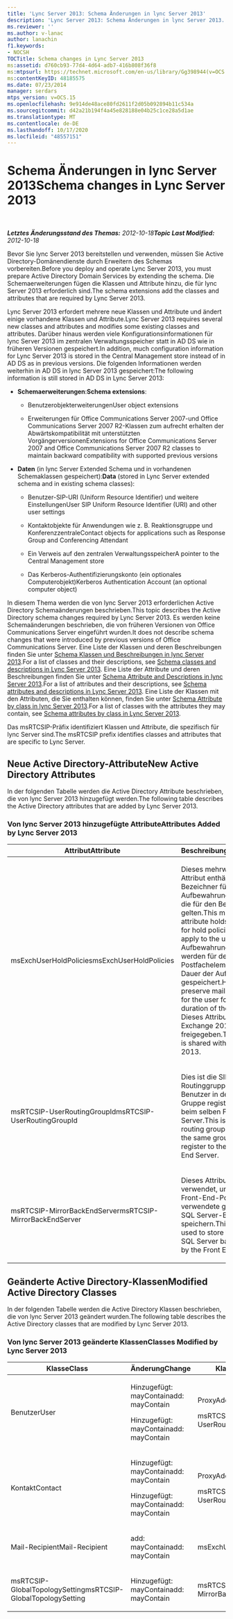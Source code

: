 ```yaml
---
title: 'Lync Server 2013: Schema Änderungen in lync Server 2013'
description: 'Lync Server 2013: Schema Änderungen in lync Server 2013.'
ms.reviewer: ''
ms.author: v-lanac
author: lanachin
f1.keywords:
- NOCSH
TOCTitle: Schema changes in Lync Server 2013
ms:assetid: d760cb93-77d4-4d64-adb7-416b808f36f8
ms:mtpsurl: https://technet.microsoft.com/en-us/library/Gg398944(v=OCS.15)
ms:contentKeyID: 48185575
ms.date: 07/23/2014
manager: serdars
mtps_version: v=OCS.15
ms.openlocfilehash: 9e914de48ace80fd2611f2d05b092894b11c534a
ms.sourcegitcommit: d42a21b194f4a45e828188e04b25c1ce28a5d1ae
ms.translationtype: MT
ms.contentlocale: de-DE
ms.lasthandoff: 10/17/2020
ms.locfileid: "48557151"
---
```

# <a name="schema-changes-in-lync-server-2013"></a><span data-ttu-id="a1e0a-103">Schema Änderungen in lync Server 2013</span><span class="sxs-lookup"><span data-stu-id="a1e0a-103">Schema changes in Lync Server 2013</span></span>

<div data-xmlns="http://www.w3.org/1999/xhtml">

<div class="topic" data-xmlns="http://www.w3.org/1999/xhtml" data-msxsl="urn:schemas-microsoft-com:xslt" data-cs="https://msdn.microsoft.com/">

<div data-asp="https://msdn2.microsoft.com/asp">



</div>

<div id="mainSection">

<div id="mainBody">

<span> </span>

<span data-ttu-id="a1e0a-104">_**Letztes Änderungsstand des Themas:** 2012-10-18_</span><span class="sxs-lookup"><span data-stu-id="a1e0a-104">_**Topic Last Modified:** 2012-10-18_</span></span>

<span data-ttu-id="a1e0a-105">Bevor Sie lync Server 2013 bereitstellen und verwenden, müssen Sie Active Directory-Domänendienste durch Erweitern des Schemas vorbereiten.</span><span class="sxs-lookup"><span data-stu-id="a1e0a-105">Before you deploy and operate Lync Server 2013, you must prepare Active Directory Domain Services by extending the schema.</span></span> <span data-ttu-id="a1e0a-106">Die Schemaerweiterungen fügen die Klassen und Attribute hinzu, die für lync Server 2013 erforderlich sind.</span><span class="sxs-lookup"><span data-stu-id="a1e0a-106">The schema extensions add the classes and attributes that are required by Lync Server 2013.</span></span>

<span data-ttu-id="a1e0a-107">Lync Server 2013 erfordert mehrere neue Klassen und Attribute und ändert einige vorhandene Klassen und Attribute.</span><span class="sxs-lookup"><span data-stu-id="a1e0a-107">Lync Server 2013 requires several new classes and attributes and modifies some existing classes and attributes.</span></span> <span data-ttu-id="a1e0a-108">Darüber hinaus werden viele Konfigurationsinformationen für lync Server 2013 im zentralen Verwaltungsspeicher statt in AD DS wie in früheren Versionen gespeichert.</span><span class="sxs-lookup"><span data-stu-id="a1e0a-108">In addition, much configuration information for Lync Server 2013 is stored in the Central Management store instead of in AD DS as in previous versions.</span></span> <span data-ttu-id="a1e0a-109">Die folgenden Informationen werden weiterhin in AD DS in lync Server 2013 gespeichert:</span><span class="sxs-lookup"><span data-stu-id="a1e0a-109">The following information is still stored in AD DS in Lync Server 2013:</span></span>

  - <span data-ttu-id="a1e0a-110">**Schemaerweiterungen**:</span><span class="sxs-lookup"><span data-stu-id="a1e0a-110">**Schema extensions**:</span></span>
    
      - <span data-ttu-id="a1e0a-111">Benutzerobjekterweiterungen</span><span class="sxs-lookup"><span data-stu-id="a1e0a-111">User object extensions</span></span>
    
      - <span data-ttu-id="a1e0a-112">Erweiterungen für Office Communications Server 2007-und Office Communications Server 2007 R2-Klassen zum aufrecht erhalten der Abwärtskompatibilität mit unterstützten Vorgängerversionen</span><span class="sxs-lookup"><span data-stu-id="a1e0a-112">Extensions for Office Communications Server 2007 and Office Communications Server 2007 R2 classes to maintain backward compatibility with supported previous versions</span></span>

<!-- end list -->

  - <span data-ttu-id="a1e0a-113">**Daten** (in lync Server Extended Schema und in vorhandenen Schemaklassen gespeichert):</span><span class="sxs-lookup"><span data-stu-id="a1e0a-113">**Data** (stored in Lync Server extended schema and in existing schema classes):</span></span>
    
      - <span data-ttu-id="a1e0a-114">Benutzer-SIP-URI (Uniform Resource Identifier) und weitere Einstellungen</span><span class="sxs-lookup"><span data-stu-id="a1e0a-114">User SIP Uniform Resource Identifier (URI) and other user settings</span></span>
    
      - <span data-ttu-id="a1e0a-115">Kontaktobjekte für Anwendungen wie z. B. Reaktionsgruppe und Konferenzzentrale</span><span class="sxs-lookup"><span data-stu-id="a1e0a-115">Contact objects for applications such as Response Group and Conferencing Attendant</span></span>
    
      - <span data-ttu-id="a1e0a-116">Ein Verweis auf den zentralen Verwaltungsspeicher</span><span class="sxs-lookup"><span data-stu-id="a1e0a-116">A pointer to the Central Management store</span></span>
    
      - <span data-ttu-id="a1e0a-117">Das Kerberos-Authentifizierungskonto (ein optionales Computerobjekt)</span><span class="sxs-lookup"><span data-stu-id="a1e0a-117">Kerberos Authentication Account (an optional computer object)</span></span>

<span data-ttu-id="a1e0a-118">In diesem Thema werden die von lync Server 2013 erforderlichen Active Directory Schemaänderungen beschrieben.</span><span class="sxs-lookup"><span data-stu-id="a1e0a-118">This topic describes the Active Directory schema changes required by Lync Server 2013.</span></span> <span data-ttu-id="a1e0a-119">Es werden keine Schemaänderungen beschrieben, die von früheren Versionen von Office Communications Server eingeführt wurden.</span><span class="sxs-lookup"><span data-stu-id="a1e0a-119">It does not describe schema changes that were introduced by previous versions of Office Communications Server.</span></span> <span data-ttu-id="a1e0a-120">Eine Liste der Klassen und deren Beschreibungen finden Sie unter [Schema Klassen und Beschreibungen in lync Server 2013](lync-server-2013-schema-classes-and-descriptions.md).</span><span class="sxs-lookup"><span data-stu-id="a1e0a-120">For a list of classes and their descriptions, see [Schema classes and descriptions in Lync Server 2013](lync-server-2013-schema-classes-and-descriptions.md).</span></span> <span data-ttu-id="a1e0a-121">Eine Liste der Attribute und deren Beschreibungen finden Sie unter [Schema Attribute and Descriptions in lync Server 2013](lync-server-2013-schema-attributes-and-descriptions.md).</span><span class="sxs-lookup"><span data-stu-id="a1e0a-121">For a list of attributes and their descriptions, see [Schema attributes and descriptions in Lync Server 2013](lync-server-2013-schema-attributes-and-descriptions.md).</span></span> <span data-ttu-id="a1e0a-122">Eine Liste der Klassen mit den Attributen, die Sie enthalten können, finden Sie unter [Schema Attribute by class in lync Server 2013](lync-server-2013-schema-attributes-by-class.md).</span><span class="sxs-lookup"><span data-stu-id="a1e0a-122">For a list of classes with the attributes they may contain, see [Schema attributes by class in Lync Server 2013](lync-server-2013-schema-attributes-by-class.md).</span></span>

<span data-ttu-id="a1e0a-123">Das msRTCSIP-Präfix identifiziert Klassen und Attribute, die spezifisch für lync Server sind.</span><span class="sxs-lookup"><span data-stu-id="a1e0a-123">The msRTCSIP prefix identifies classes and attributes that are specific to Lync Server.</span></span>

<div>

## <a name="new-active-directory-attributes"></a><span data-ttu-id="a1e0a-124">Neue Active Directory-Attribute</span><span class="sxs-lookup"><span data-stu-id="a1e0a-124">New Active Directory Attributes</span></span>

<span data-ttu-id="a1e0a-125">In der folgenden Tabelle werden die Active Directory Attribute beschrieben, die von lync Server 2013 hinzugefügt werden.</span><span class="sxs-lookup"><span data-stu-id="a1e0a-125">The following table describes the Active Directory attributes that are added by Lync Server 2013.</span></span>

### <a name="attributes-added-by-lync-server-2013"></a><span data-ttu-id="a1e0a-126">Von lync Server 2013 hinzugefügte Attribute</span><span class="sxs-lookup"><span data-stu-id="a1e0a-126">Attributes Added by Lync Server 2013</span></span>

<table>
<colgroup>
<col style="width: 50%" />
<col style="width: 50%" />
</colgroup>
<thead>
<tr class="header">
<th><span data-ttu-id="a1e0a-127">Attribut</span><span class="sxs-lookup"><span data-stu-id="a1e0a-127">Attribute</span></span></th>
<th><span data-ttu-id="a1e0a-128">Beschreibung</span><span class="sxs-lookup"><span data-stu-id="a1e0a-128">Description</span></span></th>
</tr>
</thead>
<tbody>
<tr class="odd">
<td><p><span data-ttu-id="a1e0a-129">msExchUserHoldPolicies</span><span class="sxs-lookup"><span data-stu-id="a1e0a-129">msExchUserHoldPolicies</span></span></p></td>
<td><p><span data-ttu-id="a1e0a-130">Dieses mehrwertige Attribut enthält Bezeichner für Aufbewahrungsrichtlinien, die für den Benutzer gelten.</span><span class="sxs-lookup"><span data-stu-id="a1e0a-130">This multi-value attribute holds identifiers for hold policies that apply to the user.</span></span> <span data-ttu-id="a1e0a-131">Mit Aufbewahrungsrichtlinien werden für den Benutzer Postfachelemente für die Dauer der Aufbewahrung gespeichert.</span><span class="sxs-lookup"><span data-stu-id="a1e0a-131">Hold policies preserve mailbox items for the user for the duration of the hold.</span></span> <span data-ttu-id="a1e0a-132">Dieses Attribut ist für Exchange 2013 freigegeben.</span><span class="sxs-lookup"><span data-stu-id="a1e0a-132">This attribute is shared with Exchange 2013.</span></span></p></td>
</tr>
<tr class="even">
<td><p><span data-ttu-id="a1e0a-133">msRTCSIP-UserRoutingGroupId</span><span class="sxs-lookup"><span data-stu-id="a1e0a-133">msRTCSIP-UserRoutingGroupId</span></span></p></td>
<td><p><span data-ttu-id="a1e0a-p105">Dies ist die SIP-Routinggruppen-ID. Benutzer in derselben Gruppe registrieren sich beim selben Front-End-Server.</span><span class="sxs-lookup"><span data-stu-id="a1e0a-p105">This is the SIP routing group ID. Users in the same group will register to the same Front End Server.</span></span></p></td>
</tr>
<tr class="odd">
<td><p><span data-ttu-id="a1e0a-136">msRTCSIP-MirrorBackEndServer</span><span class="sxs-lookup"><span data-stu-id="a1e0a-136">msRTCSIP-MirrorBackEndServer</span></span></p></td>
<td><p><span data-ttu-id="a1e0a-137">Dieses Attribut wird verwendet, um das vom Front-End-Pool verwendete gespiegelte SQL Server-Back-End zu speichern.</span><span class="sxs-lookup"><span data-stu-id="a1e0a-137">This attribute is used to store the mirrored SQL Server backend used by the Front End pool.</span></span></p></td>
</tr>
</tbody>
</table>


</div>

<div>

## <a name="modified-active-directory-classes"></a><span data-ttu-id="a1e0a-138">Geänderte Active Directory-Klassen</span><span class="sxs-lookup"><span data-stu-id="a1e0a-138">Modified Active Directory Classes</span></span>

<span data-ttu-id="a1e0a-139">In der folgenden Tabelle werden die Active Directory Klassen beschrieben, die von lync Server 2013 geändert wurden.</span><span class="sxs-lookup"><span data-stu-id="a1e0a-139">The following table describes the Active Directory classes that are modified by Lync Server 2013.</span></span>

### <a name="classes-modified-by-lync-server-2013"></a><span data-ttu-id="a1e0a-140">Von lync Server 2013 geänderte Klassen</span><span class="sxs-lookup"><span data-stu-id="a1e0a-140">Classes Modified by Lync Server 2013</span></span>

<table>
<colgroup>
<col style="width: 33%" />
<col style="width: 33%" />
<col style="width: 33%" />
</colgroup>
<thead>
<tr class="header">
<th><span data-ttu-id="a1e0a-141">Klasse</span><span class="sxs-lookup"><span data-stu-id="a1e0a-141">Class</span></span></th>
<th><span data-ttu-id="a1e0a-142">Änderung</span><span class="sxs-lookup"><span data-stu-id="a1e0a-142">Change</span></span></th>
<th><span data-ttu-id="a1e0a-143">Klasse oder Attribut</span><span class="sxs-lookup"><span data-stu-id="a1e0a-143">Class or Attribute</span></span></th>
</tr>
</thead>
<tbody>
<tr class="odd">
<td><p><span data-ttu-id="a1e0a-144">Benutzer</span><span class="sxs-lookup"><span data-stu-id="a1e0a-144">User</span></span></p></td>
<td><p><span data-ttu-id="a1e0a-145">Hinzugefügt: mayContain</span><span class="sxs-lookup"><span data-stu-id="a1e0a-145">add: mayContain</span></span></p>
<p><span data-ttu-id="a1e0a-146">Hinzugefügt: mayContain</span><span class="sxs-lookup"><span data-stu-id="a1e0a-146">add: mayContain</span></span></p></td>
<td><p><span data-ttu-id="a1e0a-147">ProxyAddresses</span><span class="sxs-lookup"><span data-stu-id="a1e0a-147">ProxyAddresses</span></span></p>
<p><span data-ttu-id="a1e0a-148">msRTCSIP-UserRoutingGroupId</span><span class="sxs-lookup"><span data-stu-id="a1e0a-148">msRTCSIP-UserRoutingGroupId</span></span></p></td>
</tr>
<tr class="even">
<td><p><span data-ttu-id="a1e0a-149">Kontakt</span><span class="sxs-lookup"><span data-stu-id="a1e0a-149">Contact</span></span></p></td>
<td><p><span data-ttu-id="a1e0a-150">Hinzugefügt: mayContain</span><span class="sxs-lookup"><span data-stu-id="a1e0a-150">add: mayContain</span></span></p>
<p><span data-ttu-id="a1e0a-151">Hinzugefügt: mayContain</span><span class="sxs-lookup"><span data-stu-id="a1e0a-151">add: mayContain</span></span></p></td>
<td><p><span data-ttu-id="a1e0a-152">ProxyAddresses</span><span class="sxs-lookup"><span data-stu-id="a1e0a-152">ProxyAddresses</span></span></p>
<p><span data-ttu-id="a1e0a-153">msRTCSIP-UserRoutingGroupId</span><span class="sxs-lookup"><span data-stu-id="a1e0a-153">msRTCSIP-UserRoutingGroupId</span></span></p></td>
</tr>
<tr class="odd">
<td><p><span data-ttu-id="a1e0a-154">Mail-Recipient</span><span class="sxs-lookup"><span data-stu-id="a1e0a-154">Mail-Recipient</span></span></p></td>
<td><p><span data-ttu-id="a1e0a-155">add: mayContain</span><span class="sxs-lookup"><span data-stu-id="a1e0a-155">add: mayContain</span></span></p></td>
<td><p><span data-ttu-id="a1e0a-156">msExchUserHoldPolicies</span><span class="sxs-lookup"><span data-stu-id="a1e0a-156">msExchUserHoldPolicies</span></span></p></td>
</tr>
<tr class="even">
<td><p><span data-ttu-id="a1e0a-157">msRTCSIP-GlobalTopologySetting</span><span class="sxs-lookup"><span data-stu-id="a1e0a-157">msRTCSIP-GlobalTopologySetting</span></span></p></td>
<td><p><span data-ttu-id="a1e0a-158">Hinzugefügt: mayContain</span><span class="sxs-lookup"><span data-stu-id="a1e0a-158">add: mayContain</span></span></p></td>
<td><p><span data-ttu-id="a1e0a-159">msRTCSIP-MirrorBackEndServer</span><span class="sxs-lookup"><span data-stu-id="a1e0a-159">msRTCSIP-MirrorBackEndServer</span></span></p></td>
</tr>
</tbody>
</table>


</div>

</div>

<span> </span>

</div>

</div>

</div>

